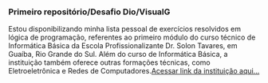 ### Primeiro repositório/Desafio Dio/VisualG

 Estou disponibilizando minha lista pessoal de exercícios resolvidos em lógica de programação, referentes ao primeiro módulo do curso técnico de Informática Básica da Escola Profissionalizante Dr. Solon Tavares, em Guaíba, Rio Grande do Sul. Além do curso de Informática Básica, a instituição também oferece outras formações técnicas, como Eletroeletrônica e Redes de Computadores.[Acessar link da instituição aqui...](https://www.solontavares.com/)
